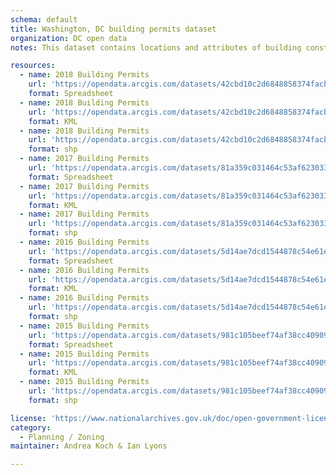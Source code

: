 ```yaml
---
schema: default
title: Washington, DC building permits dataset
organization: DC open data
notes: This dataset contains locations and attributes of building construction and alteration permits applied for and approved by the District of Columbia Department of Consumer and Regulatory Affairs.  Includes x- and y-coordinates.

resources:
  - name: 2018 Building Permits
    url: 'https://opendata.arcgis.com/datasets/42cbd10c2d6848858374facb06135970_9.csv'
    format: Spreadsheet
  - name: 2018 Building Permits
    url: 'https://opendata.arcgis.com/datasets/42cbd10c2d6848858374facb06135970_9.kml'
    format: KML
  - name: 2018 Building Permits
    url: 'https://opendata.arcgis.com/datasets/42cbd10c2d6848858374facb06135970_9.zip'
    format: shp
  - name: 2017 Building Permits
    url: 'https://opendata.arcgis.com/datasets/81a359c031464c53af6230338dbc848e_37.csv'
    format: Spreadsheet
  - name: 2017 Building Permits
    url: 'https://opendata.arcgis.com/datasets/81a359c031464c53af6230338dbc848e_37.kml'
    format: KML
  - name: 2017 Building Permits
    url: 'https://opendata.arcgis.com/datasets/81a359c031464c53af6230338dbc848e_37.zip'
    format: shp
  - name: 2016 Building Permits
    url: 'https://opendata.arcgis.com/datasets/5d14ae7dcd1544878c54e61edda489c3_24.csv'
    format: Spreadsheet
  - name: 2016 Building Permits
    url: 'https://opendata.arcgis.com/datasets/5d14ae7dcd1544878c54e61edda489c3_24.kml'
    format: KML
  - name: 2016 Building Permits
    url: 'https://opendata.arcgis.com/datasets/5d14ae7dcd1544878c54e61edda489c3_24.zip'
    format: shp
  - name: 2015 Building Permits
    url: 'https://opendata.arcgis.com/datasets/981c105beef74af38cc4090992661264_25.csv'
    format: Spreadsheet
  - name: 2015 Building Permits
    url: 'https://opendata.arcgis.com/datasets/981c105beef74af38cc4090992661264_25.kml'
    format: KML
  - name: 2015 Building Permits
    url: 'https://opendata.arcgis.com/datasets/981c105beef74af38cc4090992661264_25.zip'
    format: shp

license: 'https://www.nationalarchives.gov.uk/doc/open-government-licence/version/3/'
category:
  - Planning / Zoning
maintainer: Andrea Koch & Ian Lyons

---
```


